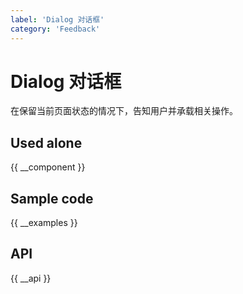 ```yaml
---
label: 'Dialog 对话框'
category: 'Feedback'
---
```


# Dialog 对话框

在保留当前页面状态的情况下，告知用户并承载相关操作。

## Used alone

{{ __component }}

## Sample code

{{ __examples }}

## API

{{ __api }}
